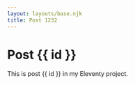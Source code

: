 ```yaml
---
layout: layouts/base.njk
title: Post 1232
---
```


# Post {{ id }}

This is post {{ id }} in my Eleventy project.
